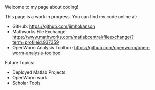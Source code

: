 Welcome to my page about coding!

This page is a work in progress. You can find my code online at:
- GitHub: <https://github.com/jimhokanson>
- Mathworks File Exchange: <https://www.mathworks.com/matlabcentral/fileexchange/?term=profileid:937359>
- OpenWorm Analysis Toolbox: <https://github.com/openworm/open-worm-analysis-toolbox>

Future Topics:
- Deployed Matlab Projects
- OpenWorm work
- Scholar Tools
